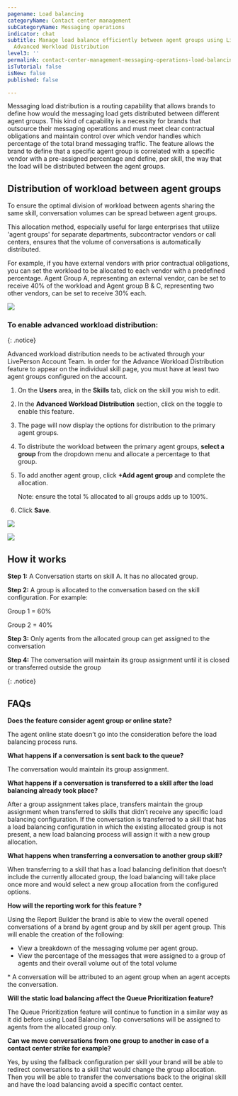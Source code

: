 ```yaml
---
pagename: Load balancing
categoryName: Contact center management
subCategoryName: Messaging operations
indicator: chat
subtitle: Manage load balance efficiently between agent groups using LivePerson's
  Advanced Workload Distribution
level3: ''
permalink: contact-center-management-messaging-operations-load-balancing.html
isTutorial: false
isNew: false
published: false

---
```

Messaging load distribution is a routing capability that allows brands to define how would the messaging load gets distributed between different agent groups. This kind of capability is a necessity for brands that outsource their messaging operations and must meet clear contractual obligations and maintain control over which vendor handles which percentage of the total brand messaging traffic. The feature allows the brand to define that a specific agent group is correlated with a specific vendor with a pre-assigned percentage and define, per skill, the way that the load will be distributed between the agent groups.

## Distribution of workload between agent groups

To ensure the optimal division of workload between agents sharing the same skill, conversation volumes can be spread between agent groups.

This allocation method, especially useful for large enterprises that utilize 'agent groups' for separate departments, subcontractor vendors or call centers, ensures that the volume of conversations is automatically distributed.

For example, if you have external vendors with prior contractual obligations, you can set the workload to be allocated to each vendor with a predefined percentage. Agent Group A, representing an external vendor, can be set to receive 40% of the workload and Agent group B & C, representing two other vendors, can be set to receive 30% each.

![](/img/load-balancing.png)

### To enable advanced workload distribution:

{: .notice}

Advanced workload distribution needs to be activated through your LivePerson Account Team. In order for the Advance Workload Distribution feature to appear on the individual skill page, you must have at least two agent groups configured on the account.

1. On the **Users** area, in the **Skills** tab, click on the skill you wish to edit.
2. In the **Advanced Workload Distribution** section, click on the toggle to enable this feature.
3. The page will now display the options for distribution to the primary agent groups.
4. To distribute the workload between the primary agent groups, **select a group** from the dropdown menu and allocate a percentage to that group.
5. To add another agent group, click **+Add agent group** and complete the allocation.

   Note: ensure the total % allocated to all groups adds up to 100%.
6. Click **Save**.

![](/img/loadbalancing2.png)

![](/img/loadbalancing3.png)

## How it works

**Step 1:** A Conversation starts on skill A. It has no allocated group.

**Step 2:** A group is allocated to the conversation based on the skill configuration. For example:

Group 1 = 60%

Group 2 = 40%

**Step 3:** Only agents from the allocated group can get assigned to the conversation

**Step 4:** The conversation will maintain its group assignment until it is closed or transferred outside the group

{: .notice}

## FAQs

**Does the feature consider agent group or online state?**

The agent online state doesn’t go into the consideration before the load balancing process runs.

**What happens if a conversation is sent back to the queue?**

The conversation would maintain its group assignment. 

**What happens if a conversation is transferred to a skill after the load balancing already took place?** 

After a group assignment takes place, transfers maintain the group assignment when transferred to skills that didn’t receive any specific load balancing configuration. If the conversation is transferred to a skill that has a load balancing configuration in which the existing allocated group is not present, a new load balancing process will assign it with a new group allocation.

**What happens when transferring a conversation to another group skill?**

When transferring to a skill that has a load balancing definition that doesn’t include the currently allocated group, the load balancing will take place once more and would select a new group allocation from the configured options.

**How will the reporting work for this feature ?**

Using the Report Builder the brand is able to view the overall opened conversations of a brand by agent group and by skill per agent group. This will enable the creation of the following:

* View a breakdown of the messaging volume per agent group.
* View the percentage of the messages that were assigned to a group of agents and their overall volume out of the total volume 

\* A conversation will be attributed to an agent group when an agent accepts the conversation.

**Will the static load balancing affect the Queue Prioritization feature?**

The Queue Prioritization feature will continue to function in a similar way as it did before using Load Balancing. Top conversations will be assigned to agents from the allocated group only.

**Can we move conversations from one group to another in case of a contact center strike for example?**

Yes, by using the fallback configuration per skill your brand will be able to redirect conversations to a skill that would change the group allocation. Then you will be able to transfer the conversations back to the original skill and have the load balancing avoid a specific contact center.